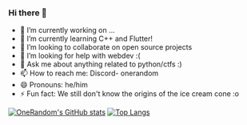 ### Hi there 👋

- 🔭 I’m currently working on ...
- 🌱 I’m currently learning C++ and Flutter!
- 👯 I’m looking to collaborate on open source projects
- 🤔 I’m looking for help with webdev :(
- 💬 Ask me about anything related to python/ctfs :)
- 📫 How to reach me: Discord- onerandom
- 😄 Pronouns: he/him
- ⚡ Fun fact: We still don't know the origins of the ice cream cone :o

[![OneRandom's GitHub stats](https://github-readme-stats.vercel.app/api?username=onerandom1509&show_icons=true&theme=tokyonight)](https://github.com/anuraghazra/github-readme-stats)
[![Top Langs](https://github-readme-stats.vercel.app/api/top-langs/?username=onerandom1509&show_icons=true&theme=tokyonight)](https://github.com/anuraghazra/github-readme-stats)
